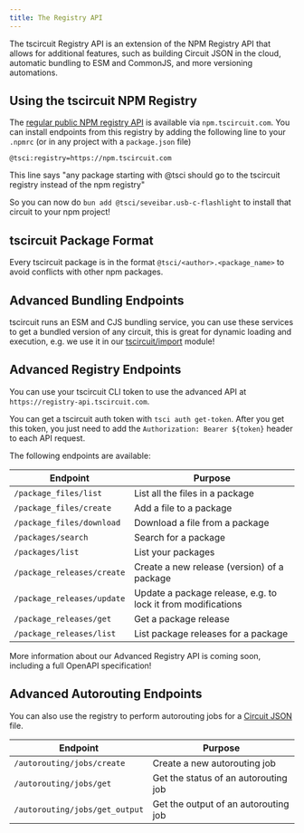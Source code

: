 ```yaml
---
title: The Registry API
---
```


The tscircuit Registry API is an extension of the NPM Registry API that allows for additional features, such as building Circuit JSON in the cloud, automatic bundling to ESM and CommonJS, and more versioning automations.

## Using the tscircuit NPM Registry

The [regular public NPM registry API](https://github.com/npm/registry/blob/main/docs/REGISTRY-API.md) is available via `npm.tscircuit.com`. You can install endpoints from this registry
by adding the following line to your `.npmrc` (or in
any project with a `package.json` file)

```
@tsci:registry=https://npm.tscircuit.com
```

This line says "any package starting with @tsci should
go to the tscircuit registry instead of the npm registry"

So you can now do `bun add @tsci/seveibar.usb-c-flashlight` to install that
circuit to your npm project!

## tscircuit Package Format

Every tscircuit package is in the format `@tsci/<author>.<package_name>` to
avoid conflicts with other npm packages.

## Advanced Bundling Endpoints

tscircuit runs an ESM and CJS bundling service, you can use these
services to get a bundled version of any circuit, this is great
for dynamic loading and execution, e.g. we use it in our [tscircuit/import](https://github.com/tscircuit/import) module!

## Advanced Registry Endpoints

You can use your tscircuit CLI token to use the advanced API at `https://registry-api.tscircuit.com`.

You can get a tscircuit auth token with `tsci auth get-token`. After you get this token, you just need to add the `Authorization: Bearer ${token}` header to each API request.

The following endpoints are available:

| Endpoint                   | Purpose                                                      |
| -------------------------- | ------------------------------------------------------------ |
| `/package_files/list`      | List all the files in a package                              |
| `/package_files/create`    | Add a file to a package                                      |
| `/package_files/download`  | Download a file from a package                               |
| `/packages/search`         | Search for a package                                         |
| `/packages/list`           | List your packages                                           |
| `/package_releases/create` | Create a new release (version) of a package                  |
| `/package_releases/update` | Update a package release, e.g. to lock it from modifications |
| `/package_releases/get`    | Get a package release                                        |
| `/package_releases/list`   | List package releases for a package                          |

More information about our Advanced Registry API is coming soon, including a full OpenAPI specification!

## Advanced Autorouting Endpoints

You can also use the registry to perform autorouting jobs for a
[Circuit JSON](https://github.com/tscircuit/circuit-json) file.

| Endpoint                       | Purpose                              |
| ------------------------------ | ------------------------------------ |
| `/autorouting/jobs/create`     | Create a new autorouting job         |
| `/autorouting/jobs/get`        | Get the status of an autorouting job |
| `/autorouting/jobs/get_output` | Get the output of an autorouting job |
